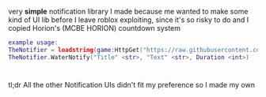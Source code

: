 very **simple** notification library I made because me wanted to make some kind of UI lib before I leave roblox exploiting, since it's so risky to do and I copied Horion's (MCBE HORION) countdown system
```lua
example usage:
TheNotifier = loadstring(game:HttpGet("https://raw.githubusercontent.com/water5202/Notification-Library/refs/heads/main/Notify.lua"))()
TheNotifier.WaterNotify("Title" <str>, "Text" <str>, Duration <int>)
```
#
tl;dr All the other Notification UIs didn't fit my preference so I made my own
